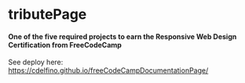 # tributePage
#### One of the five required projects to earn the Responsive Web Design Certification from FreeCodeCamp
See deploy here: https://cdelfino.github.io/freeCodeCampDocumentationPage/

